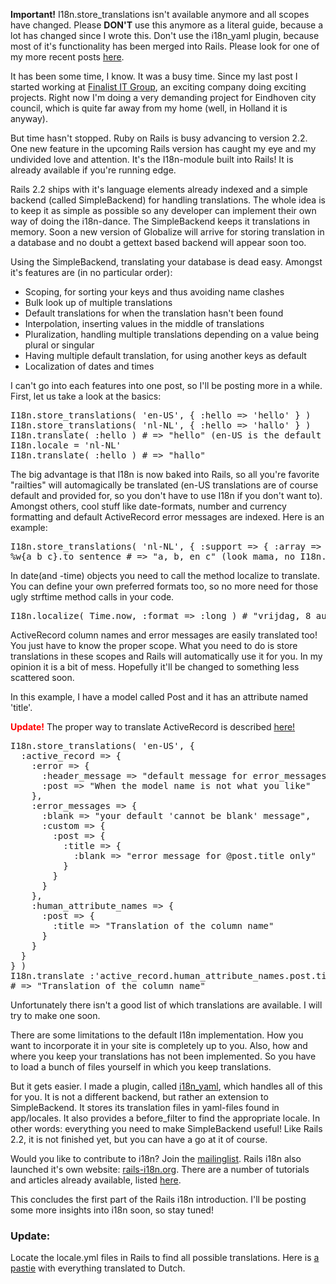 <p class="notice"> <strong>Important!</strong> I18n.store_translations isn't available anymore and all scopes have changed. Please <strong>DON'T</strong> use this anymore as a literal guide, because a lot has changed since I wrote this. Don't use the i18n_yaml plugin, because most of it's functionality has been merged into Rails. Please look for one of my more recent posts <a href="http://iain.nl/tag/i18n/">here</a>.</p>


It has been some time, I know. It was a busy time. Since my last post I started working at <a href="http://finalist.com/">Finalist IT Group</a>, an exciting company doing exciting projects. Right now I'm doing a very demanding project for Eindhoven city council, which is quite far away from my home (well, in Holland it is anyway).

But time hasn't stopped. Ruby on Rails is busy advancing to version 2.2. One new feature in the upcoming Rails version has caught my eye and my undivided love and attention. It's the I18n-module built into Rails! It is already available if you're running edge.

<!--more-->Rails 2.2 ships with it's language elements already indexed and a simple backend (called SimpleBackend) for handling translations. The whole idea is to keep it as simple as possible so any developer can implement their own way of doing the i18n-dance. The SimpleBackend keeps it translations in memory. Soon a new version of Globalize will arrive for storing translation in a database and no doubt a gettext based backend will appear soon too.

Using the SimpleBackend, translating your database is dead easy. Amongst it's features are (in no particular order):

<ul>
  <li>Scoping, for sorting your keys and thus avoiding name clashes</li>
  <li>Bulk look up of multiple translations</li>
  <li>Default translations for when the translation hasn't been found</li>
  <li>Interpolation, inserting values in the middle of translations</li>
  <li>Pluralization, handling multiple translations depending on a value being plural or singular</li>
  <li>Having multiple default translation, for using another keys as default</li>
  <li>Localization of dates and times</li>
</ul>

I can't go into each features into one post, so I'll be posting more in a while. First, let us take a look at the basics:

<pre lang="rails">
I18n.store_translations( 'en-US', { :hello => 'hello' } )
I18n.store_translations( 'nl-NL', { :hello => 'hallo' } )
I18n.translate( :hello ) # => "hello" (en-US is the default locale)
I18n.locale = 'nl-NL'
I18n.translate( :hello ) # => "hallo"
</pre>

The big advantage is that I18n is now baked into Rails, so all you're favorite "railties" will automagically be translated (en-US translations are of course default and provided for, so you don't have to use I18n if you don't want to). Amongst others, cool stuff like date-formats, number and currency formatting and default ActiveRecord error messages are indexed. Here is an example:

<pre lang="rails">
I18n.store_translations( 'nl-NL', { :support => { :array => { :sentence_connector => 'en' } } } )
%w{a b c}.to_sentence # => "a, b, en c" (look mama, no I18n.translate call!)
</pre>

In date(and -time) objects you need to call the method localize to translate. You can define your own preferred formats too, so no more need for those ugly strftime method calls in your code.

<pre lang="rails">
I18n.localize( Time.now, :format => :long ) # "vrijdag, 8 augustus 2008, 20:51:15"
</pre>

ActiveRecord column names and error messages are easily translated too! You just have to know the proper scope. What you need to do is store translations in these scopes and Rails will automatically use it for you. In my opinion it is a bit of mess. Hopefully it'll be changed to something less scattered soon.

In this example, I have a model called Post and it has an attribute named 'title'.

<strong style="color: red;">Update!</strong> The proper way to translate ActiveRecord is described <a href="http://iain.nl/2008/09/translating-activerecord/">here!</a>

<pre lang="rails">
I18n.store_translations( 'en-US', {
  :active_record => {
    :error => {
      :header_message => "default message for error_messages_for",
      :post => "When the model name is not what you like"
    },
    :error_messages => {
      :blank => "your default 'cannot be blank' message",
      :custom => {
        :post => {
          :title => {
            :blank => "error message for @post.title only"
          }
        }
      }
    },
    :human_attribute_names => {
      :post => {
        :title => "Translation of the column name"
      }
    }
  }
} )
I18n.translate :'active_record.human_attribute_names.post.title'
# => "Translation of the column name"
</pre>

Unfortunately there isn't a good list of which translations are available. I will try to make one soon.

There are some limitations to the default I18n implementation. How you want to incorporate it in your site is completely up to you. Also, how and where you keep your translations has not been implemented. So you have to load a bunch of files yourself in which you keep translations.

But it gets easier. I made a plugin, called <a href="http://github.com/iain/i18n_yaml/">i18n_yaml</a>, which handles all of this for you. It is not a different backend, but rather an extension to SimpleBackend. It stores its translation files in yaml-files found in app/locales. It also provides a before_filter to find the appropriate locale. In other words: everything you need to make SimpleBackend useful! Like Rails 2.2, it is not finished yet, but you can have a go at it of course.

Would you like to contribute to i18n? Join the <a href="http://groups.google.com/group/rails-i18n">mailinglist</a>. Rails i18n also launched it's own website: <a href="http://rails-i18n.org/">rails-i18n.org</a>. There are a number of tutorials and articles already available, listed <a href="http://rails-i18n.org/wiki">here</a>.

This concludes the first part of the Rails i18n introduction. I'll be posting some more insights into i18n soon, so stay tuned!

<h3>Update:</h3>

Locate the locale.yml files in Rails to find all possible translations. Here is <a href="http://pastie.org/306532" target="_blank">a pastie</a> with everything translated to Dutch.
